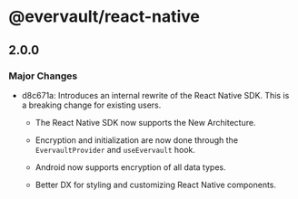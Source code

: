 # @evervault/react-native

## 2.0.0

### Major Changes

- d8c671a: Introduces an internal rewrite of the React Native SDK. This is a breaking change for existing users.

  - The React Native SDK now supports the New Architecture.

  - Encryption and initialization are now done through the `EvervaultProvider` and `useEvervault` hook.

  - Android now supports encryption of all data types.

  - Better DX for styling and customizing React Native components.
